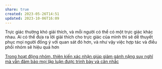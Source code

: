```yaml
---
share: true
created: 2023-05-26T14:51
updated: 2023-10-06T16:09
---
```

Trực giác thường khó giải thích, và mỗi người có thể có một trực giác khác nhau. Ai có thế đưa ra lời giải thích cho trực giác của mình thì sẽ dễ thuyết phục mọi người đồng ý với quan sát đó hơn, và như vậy việc hợp tác và điều phối nhóm sẽ hiệu quả hơn

[Trong hoạt động nhóm, thiên kiến xác nhận giúp giảm gánh nặng suy nghĩ mà vẫn đảm bảo mọi lập luận được trình bày và cân nhắc](./Trong%20ho%E1%BA%A1t%20%C4%91%E1%BB%99ng%20nh%C3%B3m,%20thi%C3%AAn%20ki%E1%BA%BFn%20x%C3%A1c%20nh%E1%BA%ADn%20gi%C3%BAp%20gi%E1%BA%A3m%20g%C3%A1nh%20n%E1%BA%B7ng%20suy%20ngh%C4%A9%20m%C3%A0%20v%E1%BA%ABn%20%C4%91%E1%BA%A3m%20b%E1%BA%A3o%20m%E1%BB%8Di%20l%E1%BA%ADp%20lu%E1%BA%ADn%20%C4%91%C6%B0%E1%BB%A3c%20tr%C3%ACnh%20b%C3%A0y%20v%C3%A0%20c%C3%A2n%20nh%E1%BA%AFc.md)
